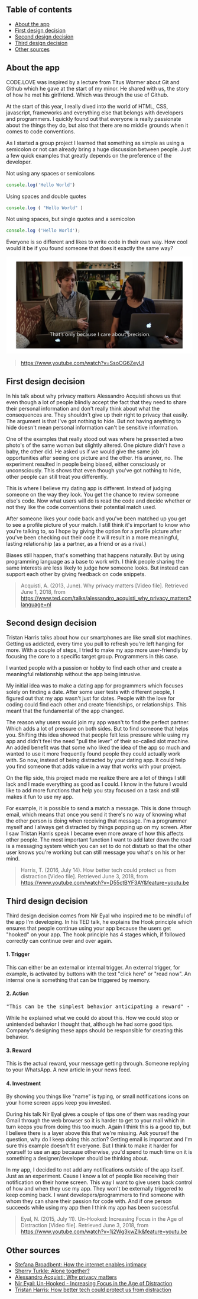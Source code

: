 ## Table of contents

- [About the app](#about-the-app)
- [First design decision](#first-design-decision)
- [Second design decision](#second-design-decision)
- [Third design decision](#third-design-decision)
- [Other sources](#other-sources)

## About the app
CODE.LOVE was inspired by a lecture from Titus Wormer about Git and Github which he gave at the start of my minor. He shared with us, the story of how he met his girlfriend. Which was through the use of Github.

At the start of this year, I really dived into the world of HTML, CSS, javascript, frameworks and everything else that belongs with developers and programmers. I quickly found out that everyone is really passionate about the things they do, but also that there are no middle grounds when it comes to code conventions. 

As I started a group project I learned that something as simple as using a semicolon or not can already bring a huge discussion between people. Just a few quick examples that greatly depends on the preference of the developer.

Not using any spaces or semicolons
```js 
console.log('Hello World')
```
Using spaces and double quotes
```js
console.log ( "Hello World" )
```
Not using spaces, but single quotes and a semicolon
```js
console.log ('Hello World');
```
Everyone is so different and likes to write code in their own way. How cool would it be if you found someone that does it exactly the same way?

![Silicon Valley - Tabs vs Spaces argument](https://github.com/jajan20/conscious-geek/blob/master/media/tabs-spaces-screenshot.png?raw=true)
> https://www.youtube.com/watch?v=SsoOG6ZeyUI

## First design decision
In his talk about why privacy matters Alessandro Acquisti shows us that even though a lot of people blindly accept the fact that they need to share their personal information and don't really think about what the consequences are. They shouldn't give up their right to privacy that easily. The argument is that I've got nothing to hide. But not having anything to hide doesn't mean personal information can't be sensitive information.

One of the examples that really stood out was where he presented a two photo's of the same woman but slightly altered. One picture didn't have a baby, the other did. He asked us if we would give the same job opportunities after seeing one picture and the other. His answer, no. The experiment resulted in people being biased, either consciously or unconsciously. This shows that even though you've got nothing to hide, other people can still treat you differently.

This is where I believe my dating app is different. Instead of judging someone on the way they look. You get the chance to review someone else's code. Now what users will do is read the code and decide whether or not they like the code conventions their potential match used. 

After someone likes your code back and you've been matched up you get to see a profile picture of your match. I still think it's important to know who you're talking to, so I hope by giving the option for a profile picture after you've been checking out their code it will result in a more meaningful, lasting relationship (as a partner, as a friend or as a rival.)

Biases still happen, that's something that happens naturally. But by using programming language as a base to work with. I think people sharing the same interests are less likely to judge how someone looks. But instead can support each other by giving feedback on code snippets.

> Acquisti, A. (2013, June). Why privacy matters [Video file]. Retrieved June 1, 2018, from https://www.ted.com/talks/alessandro_acquisti_why_privacy_matters?language=nl

## Second design decision
Tristan Harris talks about how our smartphones are like small slot machines. Getting us addicted, every time you pull to refresh you're left hanging for more. With a couple of steps, I tried to make my app more user-friendly by focusing the core to a specific target group. Programmers in this case.

I wanted people with a passion or hobby to find each other and create a meaningful relationship without the app being intrusive. 

My initial idea was to make a dating app for programmers which focuses solely on finding a date. After some user tests with different people, I figured out that my app wasn't just for dates. People with the love for coding could find each other and create friendships, or relationships. This meant that the fundamental of the app changed. 

The reason why users would join my app wasn't to find the perfect partner. Which adds a lot of pressure on both sides. But to find someone that helps you. Shifting this idea showed that people felt less pressure while using my app and didn't feel the need "pull the lever" of their so-called slot machine. An added benefit was that some who liked the idea of the app so much and wanted to use it more frequently found people they could actually work with. So now, instead of being distracted by your dating app. It could help you find someone that adds value in a way that works with your project.

On the flip side, this project made me realize there are a lot of things I still lack and I made everything as good as I could. I know in the future I would like to add more functions that help you stay focused on a task and still makes it fun to use my app.

For example, it is possible to send a match a message. This is done through email, which means that once you send it there's no way of knowing what the other person is doing when receiving that message. I'm a programmer myself and I always get distracted by things popping up on my screen. After I saw Tristan Harris speak I became even more aware of how this affects other people. The most important function I want to add later down the road is a messaging system which you can set to do not disturb so that the other user knows you're working but can still message you what's on his or her mind.

> Harris, T. (2016, July 14). How better tech could protect us from distraction [Video file]. Retrieved June 3, 2018, from https://www.youtube.com/watch?v=D55ctBYF3AY&feature=youtu.be

## Third design decision
Third design decision comes from Nir Eyal who inspired me to be mindful of the app I'm developing. In his TED talk, he explains the Hook principle which ensures that people continue using your app because the users get "hooked" on your app. The hook principle has 4 stages which, if followed correctly can continue over and over again.

#### 1. Trigger
This can either be an external or internal trigger. An external trigger, for example, is activated by buttons with the text "click here" or "read now". An internal one is something that can be triggered by memory.

#### 2. Action
<pre>"This can be the simplest behavior anticipating a reward" - Nir Eyal.</pre>
While he explained what we could do about this. How we could stop or unintended behavior I thought that, although he had some good tips. Company's designing these apps should be responsible for creating this behavior.

#### 3. Reward
This is the actual reward, your message getting through. Someone replying to your WhatsApp. A new article in your news feed.

#### 4. Investment
By showing you things like "name" is typing, or small notifications icons on your home screen apps keep you invested.

During his talk Nir Eyal gives a couple of tips one of them was reading your Gmail through the web browser so it is harder to get to your mail which in turn keeps you from doing this too much. Again I think this is a good tip, but I believe there is a layer above this that we're missing. Ask yourself the question, why do I keep doing this action? Getting email is important and I'm sure this example doesn't fit everyone. But I think to make it harder for yourself to use an app because otherwise, you'd spend to much time on it is something a designer/developer should be thinking about.

In my app, I decided to not add any notifications outside of the app itself. Just as an experiment. Cause I know a lot of people like receiving their notification on their home screen. This way I want to give users back control of how and when they use my app. They won't be externally triggered to keep coming back. I want developers/programmers to find someone with whom they can share their passion for code with. And if one person succeeds while using my app then I think my app has been successful.

> Eyal, N. (2015, July 11). Un-Hooked: Increasing Focus in the Age of Distraction [Video file]. Retrieved June 3, 2018, from https://www.youtube.com/watch?v=1j2Wg3kwZIk&feature=youtu.be

## Other sources
- [Stefana Broadbent: How the internet enables intimacy](https://www.ted.com/talks/stefana_broadbent_how_the_internet_enables_intimacy?language=nl)
- [Sherry Turkle: Alone together?](https://www.ted.com/talks/sherry_turkle_alone_together?language=nl)
- [Alessandro Acquisti: Why privacy matters](https://www.ted.com/talks/alessandro_acquisti_why_privacy_matters?language=nl)
- [Nir Eyal: Un-Hooked - Increasing Focus in the Age of Distraction](https://www.youtube.com/watch?v=1j2Wg3kwZIk&feature=youtu.be)
- [Tristan Harris: How better tech could protect us from distraction](https://youtu.be/D55ctBYF3AY)
